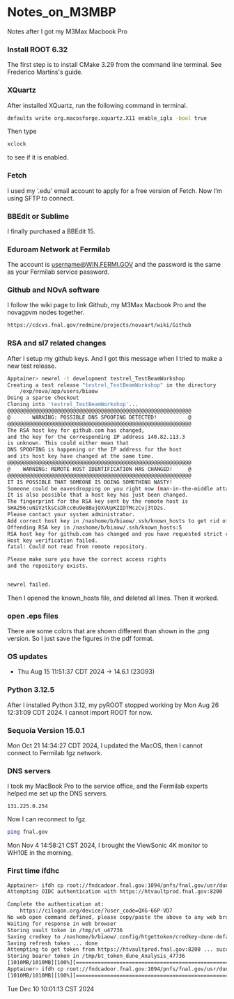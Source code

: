 # Notes_on_M3MBP
Notes after I got my M3Max Macbook Pro
###  Install ROOT 6.32
The first step is to install CMake 3.29 from the command line terminal. See 
Frederico Martins's guide.

### XQuartz
After installed XQuartz, run the following command in terminal.
```bash
defaults write org.macosforge.xquartz.X11 enable_iglx -bool true
```
Then type 
```bash
xclock
```
to see if it is enabled.

### Fetch
I used my ‘.edu’ email account to apply for a free version of Fetch. Now I’m using SFTP to connect.

### BBEdit or Sublime
I finally purchased a BBEdit 15.

### Eduroam Network at Fermilab
The account is username@WIN.FERMI.GOV and the password is the same as your Fermilab service password.

### Github and NOvA software
I follow the wiki page to link Github, my M3Max Macbook Pro and the novagpvm nodes together.
```html
https://cdcvs.fnal.gov/redmine/projects/novaart/wiki/Github
```
### RSA and sl7 related changes 
After I setup my github keys. And I got this message when I tried to make a new test release.
```bash
Apptainer> newrel -t development testrel_TestBeamWorkshop
Creating a test release "testrel_TestBeamWorkshop" in the directory
    /exp/nova/app/users/biaow
Doing a sparse checkout
Cloning into 'testrel_TestBeamWorkshop'...
@@@@@@@@@@@@@@@@@@@@@@@@@@@@@@@@@@@@@@@@@@@@@@@@@@@@@@@@@@@
@       WARNING: POSSIBLE DNS SPOOFING DETECTED!          @
@@@@@@@@@@@@@@@@@@@@@@@@@@@@@@@@@@@@@@@@@@@@@@@@@@@@@@@@@@@
The RSA host key for github.com has changed,
and the key for the corresponding IP address 140.82.113.3
is unknown. This could either mean that
DNS SPOOFING is happening or the IP address for the host
and its host key have changed at the same time.
@@@@@@@@@@@@@@@@@@@@@@@@@@@@@@@@@@@@@@@@@@@@@@@@@@@@@@@@@@@
@    WARNING: REMOTE HOST IDENTIFICATION HAS CHANGED!     @
@@@@@@@@@@@@@@@@@@@@@@@@@@@@@@@@@@@@@@@@@@@@@@@@@@@@@@@@@@@
IT IS POSSIBLE THAT SOMEONE IS DOING SOMETHING NASTY!
Someone could be eavesdropping on you right now (man-in-the-middle attack)!
It is also possible that a host key has just been changed.
The fingerprint for the RSA key sent by the remote host is
SHA256:uNiVztksCsDhcc0u9e8BujQXVUpKZIDTMczCvj3tD2s.
Please contact your system administrator.
Add correct host key in /nashome/b/biaow/.ssh/known_hosts to get rid of this message.
Offending RSA key in /nashome/b/biaow/.ssh/known_hosts:5
RSA host key for github.com has changed and you have requested strict checking.
Host key verification failed.
fatal: Could not read from remote repository.

Please make sure you have the correct access rights
and the repository exists.


newrel failed.
```
Then I opened the known_hosts file, and deleted all lines. Then it worked.




### open .eps files
There are some colors that are shown different than shown in the .png version. So I just save the figures in the pdf format.

### OS updates
- Thu Aug 15 11:51:37 CDT 2024 -> 14.6.1 (23G93)

### Python 3.12.5
After I installed Python 3.12, my pyROOT stopped working by Mon Aug 26 12:31:09 CDT 2024. I cannot import ROOT for now.

### Sequoia Version 15.0.1 
Mon Oct 21 14:34:27 CDT 2024, I updated the MacOS, then I cannot connect to Fermilab fgz network.

### DNS servers
I took my MacBook Pro to the service office, and the Fermilab experts helped me set up the DNS servers.
```
131.225.0.254
```
Now I can reconnect to fgz. 
```bash
ping fnal.gov
```
Mon Nov  4 14:58:21 CST 2024,  I brought the ViewSonic 4K monitor to WH10E in the morning.

### First time ifdhc 
```bash
Apptainer> ifdh cp root://fndcadoor.fnal.gov:1094/pnfs/fnal.gov/usr/dune/tape_backed/dunepro/physics/full-reconstructed/2023/mc/out1/MC_Winter2023_RITM1592444_reReco/54/05/35/65/NNBarAtm_hA_BR_dune10kt_1x2x6_54053565_607_20220331T192335Z_gen_g4_detsim_reco_65751406_0_20230125T150414Z_reReco.root /dev/null
Attempting OIDC authentication with https://htvaultprod.fnal.gov:8200

Complete the authentication at:
    https://cilogon.org/device/?user_code=QXG-66P-VD7
No web open command defined, please copy/paste the above to any web browser
Waiting for response in web browser
Storing vault token in /tmp/vt_u47736
Saving credkey to /nashome/b/biaow/.config/htgettoken/credkey-dune-default
Saving refresh token ... done
Attempting to get token from https://htvaultprod.fnal.gov:8200 ... succeeded
Storing bearer token in /tmp/bt_token_dune_Analysis_47736
[1010MB/1010MB][100%][==================================================][1010MB/s][1010MB/1010MB][100%][==================================================][1010MB/s]  
Apptainer> ifdh cp root://fndcadoor.fnal.gov:1094/pnfs/fnal.gov/usr/dune/tape_backed/dunepro/physics/full-reconstructed/2023/mc/out1/MC_Winter2023_RITM1592444_reReco/54/05/35/65/NNBarAtm_hA_BR_dune10kt_1x2x6_54053565_607_20220331T192335Z_gen_g4_detsim_reco_65751406_0_20230125T150414Z_reReco.root /dev/null
[1010MB/1010MB][100%][==================================================][1010MB/s][1010MB/1010MB][100%][==================================================][1010MB/s]
```
Tue Dec 10 10:01:13 CST 2024
